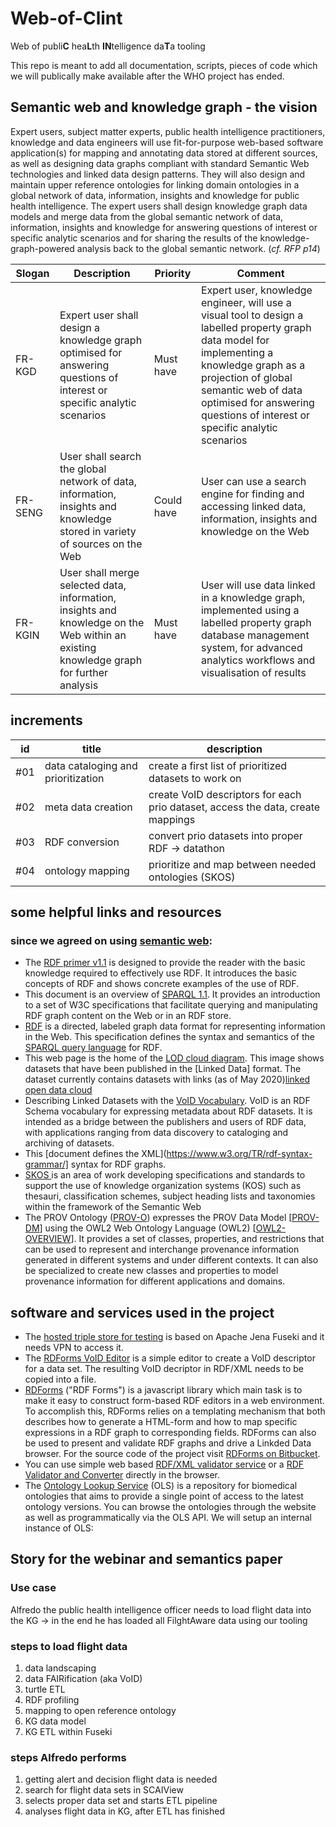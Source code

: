 # Web-of-Clint

Web of publi**C** hea**L**th **IN**telligence da**T**a tooling

This repo is meant to add all documentation, scripts, pieces of code which we will publically make available after the WHO project has ended.

## Semantic web and knowledge graph - the vision
Expert users, subject matter experts, public health intelligence practitioners, knowledge and data engineers will use fit-for-purpose web-based software application(s) for mapping and annotating data stored at different sources, as well as designing data graphs compliant with standard Semantic Web technologies and linked data design patterns. They will also design and maintain upper reference ontologies for linking domain ontologies in a global network of data, information, insights and knowledge for public health intelligence.
The expert users shall design knowledge graph data models and merge data from the global semantic network of data, information, insights and knowledge for answering questions of interest or specific analytic scenarios and for sharing the results of the knowledge-graph-powered analysis back to the global semantic network. (_cf. RFP p14_)

|Slogan |Description |Priority |Comment |
|--------|-------------|---------|-----------|
|FR-KGD |Expert user shall design a knowledge graph optimised for answering questions of interest or specific analytic scenarios |Must have |Expert user, knowledge engineer, will use a visual tool to design a labelled property graph data model for implementing a knowledge graph as a projection of global semantic web of data optimised for answering questions of interest or specific analytic scenarios|
|FR-SENG|User shall search the global network of data, information, insights and knowledge stored in variety of sources on the Web |Could have|User can use a search engine for finding and accessing linked data, information, insights and knowledge on the Web |
|FR-KGIN |User shall merge selected data, information, insights and knowledge on the Web within an existing knowledge graph for further analysis |Must have| User will use data linked in a knowledge graph, implemented using a labelled property graph database management system, for advanced analytics workflows and visualisation of results|

## increments
|id|title|description|
|--|----|------------|
|#01|data cataloging and prioritization| create a first list of prioritized datasets to work on| 
|#02|meta data creation| create VoID descriptors for each prio dataset, access the data, create mappings|
|#03|RDF conversion|convert prio datasets into proper RDF -> datathon| 
|#04|ontology mapping|prioritize and map between needed ontologies (SKOS)|

## some helpful links and resources

### since we agreed on using [semantic web](https://www.w3.org/standards/semanticweb/):
- The [RDF primer v1.1](https://www.w3.org/TR/rdf11-primer/)  is designed to provide the reader with the basic knowledge required to effectively use RDF. It introduces the basic concepts of RDF and shows concrete examples of the use of RDF.
- This document is an overview of [SPARQL 1.1](https://www.w3.org/TR/sparql11-overview/). It provides an introduction to a set of W3C specifications that facilitate querying and manipulating RDF graph content on the Web or in an RDF store.
- [RDF](https://www.w3.org/RDF/) is a directed, labeled graph data format for representing information in the Web. This specification defines the syntax and semantics of the [SPARQL query language](https://www.w3.org/TR/rdf-sparql-query/) for RDF.
- This web page is the home of the [LOD cloud diagram](http://linkeddata.org/). This image shows datasets that have been published in the [Linked Data] format.
 The dataset currently contains datasets with links (as of May 2020)[linked open data cloud](https://lod-cloud.net/)
- Describing Linked Datasets with the [VoID Vocabulary](https://www.w3.org/TR/void/). VoID is an RDF Schema vocabulary for expressing metadata about RDF datasets. It is intended as a bridge between the publishers and users of RDF data, with applications ranging from data discovery to cataloging and archiving of datasets.
- This [document defines the XML](https://www.w3.org/TR/rdf-syntax-grammar/] syntax for RDF graphs. 
- [SKOS ](https://www.w3.org/2004/02/skos/) is an area of work developing specifications and standards to support the use of knowledge organization systems (KOS) such as thesauri, classification schemes, subject heading lists and taxonomies within the framework of the Semantic Web 
-  The PROV Ontology ([PROV-O](https://www.w3.org/TR/prov-o/])) expresses the PROV Data Model [[PROV-DM](https://www.w3.org/TR/prov-o/#bib-PROV-DM)] using the OWL2 Web Ontology Language (OWL2) [[OWL2-OVERVIEW](https://www.w3.org/TR/prov-o/#bib-OWL2-OVERVIEW)]. It provides a set of classes, properties, and restrictions that can be used to represent and interchange provenance information generated in different systems and under different contexts. It can also be specialized to create new classes and properties to model provenance information for different applications and domains.

## software and services used in the project
- The [hosted triple store for testing](https://triplestore.scaiview.com) is based on Apache Jena Fuseki and it needs VPN to access it.
- The [RDForms VoID Editor](https://rdforms.com/editors/void/#about) is a simple editor to create a VoID descriptor for a data set. The resulting VoID decriptor in RDF/XML needs to be copied into a file.
- [RDForms](https://rdforms.org/#!index.md) ("RDF Forms") is a javascript library which main task is to make it easy to construct form-based RDF editors in a web environment. To accomplish this, RDForms relies on a templating mechanism that both describes how to generate a HTML-form and how to map specific expressions in a RDF graph to corresponding fields. RDForms can also be used to present and validate RDF graphs and drive a Linkded Data browser.
For the source code of the project visit [RDForms on Bitbucket](http://bitbucket.com/metasolutions/rdforms).
- You can use simple web based [RDF/XML validator service](https://www.w3.org/RDF/Validator/) or a [RDF Validator and Converter](http://rdfvalidator.mybluemix.net/) directly in the browser.
- The [Ontology Lookup Service](https://www.ebi.ac.uk/ols/index) (OLS) is a repository for biomedical ontologies that aims to provide a single point of access to the latest ontology versions. You can browse the ontologies through the website as well as programmatically via the OLS API. We will setup an internal instance of OLS:


## Story for the webinar and semantics paper
### Use case
Alfredo the public health intelligence officer needs to load flight data into the KG -> in the end he has loaded all FilghtAware data using our tooling

### steps to load flight data
1. data landscaping
1. data FAIRification (aka VoID)
1. turtle ETL
1. RDF profiling
1. mapping to open reference ontology
1. KG data model
1. KG ETL within Fuseki

### steps Alfredo performs
1. getting alert and decision flight data is needed
1. search for flight data sets in SCAIView
1. selects proper data set and starts ETL pipeline
1. analyses flight data in KG, after ETL has finished
